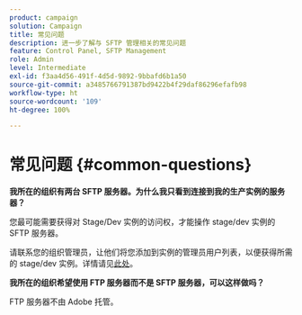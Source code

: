 ```yaml
---
product: campaign
solution: Campaign
title: 常见问题
description: 进一步了解与 SFTP 管理相关的常见问题
feature: Control Panel, SFTP Management
role: Admin
level: Intermediate
exl-id: f3aa4d56-491f-4d5d-9892-9bbafd6b1a50
source-git-commit: a3485766791387bd9422b4f29daf86296efafb98
workflow-type: ht
source-wordcount: '109'
ht-degree: 100%

---
```


# 常见问题 {#common-questions}

**我所在的组织有两台 SFTP 服务器。为什么我只看到连接到我的生产实例的服务器？**

您最可能需要获得对 Stage/Dev 实例的访问权，才能操作 stage/dev 实例的 SFTP 服务器。

请联系您的组织管理员，让他们将您添加到实例的管理员用户列表，以便获得所需的 stage/dev 实例。详情请见[此处](../../discover/using/managing-permissions.md)。

**我所在的组织希望使用 FTP 服务器而不是 SFTP 服务器，可以这样做吗？**

FTP 服务器不由 Adobe 托管。
